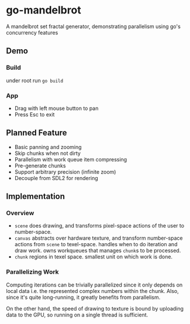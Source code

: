 # go-mandelbrot

A mandelbrot set fractal generator, demonstrating parallelism using go's
concurrency features

## Demo

### Build

under root run `go build`

### App

- Drag with left mouse button to pan
- Press Esc to exit

## Planned Feature

- Basic panning and zooming
- Skip chunks when not dirty
- Parallelism with work queue item compressing
- Pre-generate chunks
- Support arbitrary precision (infinite zoom)
- Decouple from SDL2 for rendering

## Implementation

### Overview

- `scene` does drawing, and transforms pixel-space actions of the user to
  number-space.
- `canvas` abstracts over hardware texture, and transform number-space actions
  from `scene` to texel-space. handles when to do iteration and draw work. owns
  workqueues that manages `chunk`s to be processed.
- `chunk` regions in texel space. smallest unit on which work is done.

### Parallelizing Work

Computing iterations can be trivially parallelized since it only depends on
local data i.e. the represented complex numbers within the chunk. Also, since
it's quite long-running, it greatly benefits from parallelism.

On the other hand, the speed of drawing to texture is bound by uploading data
to the GPU, so running on a single thread is sufficient.